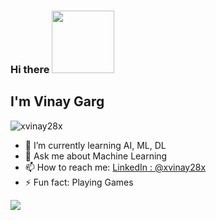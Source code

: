 ### Hi there <img src = "https://media.tenor.com/images/e89ab197c95440745f57041fcf379322/tenor.gif"  width = "100px">

## I'm Vinay Garg

<p align="left"> <img src="https://komarev.com/ghpvc/?username=xvinay28x&label=Views&color=blue&style=plastic" alt="xvinay28x" /> </p>


- 🌱 I’m currently learning AI, ML, DL
- 💬 Ask me about Machine Learning
- 📫 How to reach me: [LinkedIn : @xvinay28x](https://www.linkedin.com/in/xvinay28x/)   
- ⚡ Fun fact: Playing Games


<a href="https://github.com/xvinay28x">
 <img align="center" src="https://github-readme-stats.vercel.app/api?username=xvinay28x&show_icons=true&theme=light&count_private=true" />
</a>

